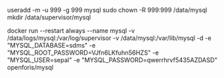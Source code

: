 useradd -m -u 999 -g 999 mysql
sudo chown -R 999:999 /data/mysql
mkdir /data/supervisor/mysql

docker run --restart always --name mysql -v /data/logs/mysql:/var/log/supervisor -v /data/mysql:/var/lib/mysql -d -e "MYSQL_DATABASE=sdms" -e "MYSQL_ROOT_PASSWORD=VJfn6LKfuhn56HZS" -e "MYSQL_USER=sepal" -e "MYSQL_PASSWORD=qwerrhrvf5435AZDASD" openforis/mysql

